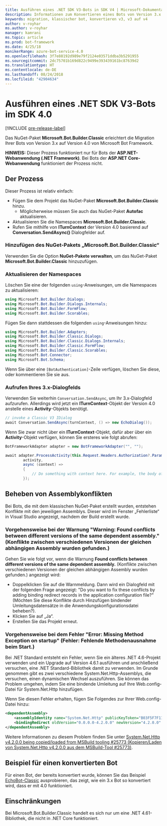 ```yaml
---
title: Ausführen eines .NET SDK V3-Bots in SDK V4 | Microsoft-Dokumentation
description: Informationen zum Konvertieren eines Bots von Version 3.x zu Version 4.0 mithilfe des klassischen NuGet-Pakets
keywords: migration, klassischer bot, konvertieren v3, v3 auf v4
author: v-royhar
ms.author: v-royhar
manager: kamrani
ms.topic: article
ms.prod: bot-framework
ms.date: 4/25/18
monikerRange: azure-bot-service-4.0
ms.openlocfilehash: 3f7e88192d989e79f2124e03571ddba3b5291955
ms.sourcegitcommit: 2dc75701b169d822c9499e393439161bc87639d2
ms.translationtype: HT
ms.contentlocale: de-DE
ms.lasthandoff: 08/24/2018
ms.locfileid: "42904634"
---
```

# <a name="how-to-run-net-sdk-v3-bots-in-sdk-40"></a>Ausführen eines .NET SDK V3-Bots im SDK 4.0

[!INCLUDE [pre-release-label](../includes/pre-release-label.md)]

Das NuGet-Paket **Microsoft.Bot.Builder.Classic** erleichtert die Migration Ihrer Bots von Version 3.x auf Version 4.0 von Microsoft Bot Framework.

**HINWEIS:** Dieser Prozess funktioniert nur für Bots der **ASP.NET-Webanwendung (.NET Framework)**. Bei Bots der **ASP.NET Core-Webanwendung** funktioniert der Prozess nicht.

## <a name="the-process"></a>Der Prozess

Dieser Prozess ist relativ einfach:

- Fügen Sie dem Projekt das NuGet-Paket **Microsoft.Bot.Builder.Classic** hinzu.
    - Möglicherweise müssen Sie auch das NuGet-Paket **Autofac** aktualisieren.
- Aktualisieren Sie die Namespaces **Microsoft.Bot.Builder.Classic**.
- Rufen Sie mithilfe von **ITurnContext** der Version 4.0 basierend auf **Conversation.SendAsync()** Dialogfelder auf.

### <a name="add-the-microsoftbotbuilderclassic-nuget-package"></a>Hinzufügen des NuGet-Pakets „Microsoft.Bot.Builder.Classic“

Verwenden Sie die Option **NuGet-Pakete verwalten**, um das NuGet-Paket **Microsoft.Bot.Builder.Classic** hinzuzufügen.

### <a name="update-the-namespaces"></a>Aktualisieren der Namespaces

Löschen Sie eine der folgenden `using`-Anweisungen, um die Namespaces zu aktualisieren:

```csharp
using Microsoft.Bot.Builder.Dialogs;
using Microsoft.Bot.Builder.Dialogs.Internals;
using Microsoft.Bot.Builder.FormFlow;
using Microsoft.Bot.Builder.Scorables;
```

Fügen Sie dann stattdessen die folgenden `using`-Anweisungen hinzu:

```csharp
using Microsoft.Bot.Builder.Adapters;
using Microsoft.Bot.Builder.Classic.Dialogs;
using Microsoft.Bot.Builder.Classic.Dialogs.Internals;
using Microsoft.Bot.Builder.Classic.FormFlow;
using Microsoft.Bot.Builder.Classic.Scorables;
using Microsoft.Bot.Connector;
using Microsoft.Bot.Schema;
```

Wenn Sie über eine `[BotAuthentication]`-Zeile verfügen, löschen Sie diese, oder kommentieren Sie sie aus.

### <a name="invoke-your-3x-dialog"></a>Aufrufen Ihres 3.x-Dialogfelds

Verwenden Sie weiterhin `Conversation.SendAsync`, um Ihr 3.x-Dialogfeld aufzurufen. Allerdings wird jetzt ein **ITurnContext**-Objekt der Version 4.0 anstelle eines **Activity**-Objekts benötigt.

```csharp
// invoke a Classic V3 IDialog 
await Conversation.SendAsync(turnContext, () => new EchoDialog());
```

Wenn Sie zwar nicht über ein **ITurnContext**-Objekt, dafür aber über ein **Activity**-Objekt verfügen, können Sie ersteres wie folgt abrufen:

```csharp
BotFrameworkAdapter adapter = new BotFrameworkAdapter("", "");

await adapter.ProcessActivity(this.Request.Headers.Authorization?.Parameter,
        activity,
        async (context) =>
        {
            // Do something with context here. For example, the body of your Post() method may go here.
        });
```

## <a name="fix-assembly-conflicts"></a>Beheben von Assemblykonflikten

Bei Bots, die mit dem klassischen NuGet-Paket erstellt wurden, entstehen Konflikte mit den jeweiligen Assemblys. Dieser wird im Fenster „Fehlerliste“ in Visual Studio angezeigt, nachdem der Build erstellt wurde.

### <a name="if-you-see-warning-found-conflicts-between-different-versions-of-the-same-dependent-assembly"></a>Vorgehensweise bei der Warnung "Warning: Found conflicts between different versions of the same dependent assembly." (Konflikte zwischen verschiedenen Versionen der gleichen abhängigen Assembly wurden gefunden.)

Gehen Sie wie folgt vor, wenn die Warnung **Found conflicts between different versions of the same dependent assembly.** (Konflikte zwischen verschiedenen Versionen der gleichen abhängigen Assembly wurden gefunden.) angezeigt wird:

- Doppelklicken Sie auf die Warnmeldung. Dann wird ein Dialogfeld mit der folgenden Frage angezeigt: "Do you want to fix these conflicts by adding binding redirect records in the application configuration file?" (Möchten Sie diese Konflikte durch Hinzufügen bindender Umleitungsdatensätze in die Anwendungskonfigurationsdatei beheben?).
- Klicken Sie auf „Ja“.
- Erstellen Sie das Projekt erneut.

### <a name="if-you-see-error-missing-method-exception-on-startup"></a>Vorgehensweise bei dem Fehler "Error: Missing Method Exception on startup" (Fehler: Fehlende Methodenausnahme beim Start.)

Bei .NET Standard entsteht ein Fehler, wenn Sie ein älteres .NET 4.6-Projekt verwenden und ein Upgrade auf Version 4.6.1 ausführen und anschließend versuchen, eine .NET Standard-Bibliothek damit zu verwenden. Im Grunde genommen gibt es zwei verschiedene System.Net.Http-Assemblys, die versuchen, einen dynamischen Wechsel auszuführen. Sie können das Problem umgehen, indem Sie eine bindende Umleitung auf Ihre Web.config-Datei für System.Net.Http hinzufügen. 

Wenn Sie diesen Fehler erhalten, fügen Sie Folgendes zur Ihrer Web.config-Datei hinzu:

```xml
<dependentAssembly>
    <assemblyIdentity name="System.Net.Http" publicKeyToken="B03F5F7F11D50A3A" culture="neutral" />
    <bindingRedirect oldVersion="0.0.0.0-4.2.0.0" newVersion="4.2.0.0" />
</dependentAssembly>
```

Weitere Informationen zu diesem Problem finden Sie unter [System.Net.Http v4.2.0.0 being copied/loaded from MSBuild tooling #25773 (Kopieren/Laden von System.Net.Http v4.2.0.0 aus dem MSBuild-Tool #25773)](https://github.com/dotnet/corefx/issues/25773).

## <a name="sample-of-a-converted-bot"></a>Beispiel für einen konvertierten Bot

Für einen Bot, der bereits konvertiert wurde, können Sie das Beispiel [EchoBot-Classic](https://github.com/Microsoft/botbuilder-dotnet/tree/master/samples/Microsoft.Bot.Samples.EchoBot-Classic) ausprobieren, das zeigt, wie ein 3.x Bot so konvertiert wird, dass er mit 4.0 funktioniert.

## <a name="limitations"></a>Einschränkungen
Bei Microsoft.Bot.Builder.Classic handelt es sich nur um eine .NET 4.61-Bibliothek, die nicht in .NET Core funktioniert.
